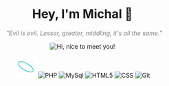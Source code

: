 <h1 align="center">Hey, I'm Michal 👋</h1>

<p align="center">
  <em style="color: gray;">"Evil is evil. Lesser, greater, middling, it's all the same."</em>
</p>

<p align="center">
  <img src="https://media2.giphy.com/media/l4eKJc1iZBxfCtgKGb/giphy.gif?cid=ecf05e472mv23e8im8omxxxzj5rti91iasohcnm8s15qb2ig&ep=v1_gifs_search&rid=giphy.gif&ct=g" width="500px" title="Hi, nice to meet you!">
</p>


<p align="center">
  <img alt="React" src="https://github.com/mstonjek/mstonjek/blob/main/physics.gif" width="50" title="React">
  <img alt="PHP" src="https://github.com/mstonjek/mstonjek/assets/127975025/c63f83f9-597c-4df0-8c19-faa913cf919a" width="50" title="PHP">
  <img alt="MySql" src="https://github.com/mstonjek/mstonjek/assets/127975025/21875ad5-804e-474a-9a04-ae83f116bd31" width="50" title="MySql">
  <img alt="HTML5" src="https://media.giphy.com/media/XAxylRMCdpbEWUAvr8/giphy.gif" width="50" title="HTML">
  <img alt="CSS" src="https://media.giphy.com/media/fsEaZldNC8A1PJ3mwp/giphy.gif" width="50" title="CSS">
  <img alt="Git" src="https://github.com/mstonjek/mstonjek/assets/127975025/c09ba279-b9fd-4e92-ba68-a2bf743804a6" width="50" title="Git">
</p>








